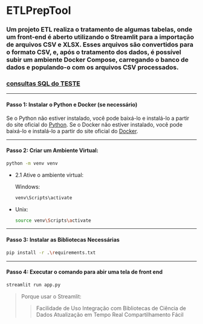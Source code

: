 # ETLPrepTool

 ### Um projeto ETL realiza o tratamento de algumas tabelas, onde um front-end é aberto utilizando o Streamlit para a importação de arquivos CSV e XLSX. Esses arquivos são convertidos para o formato CSV, e, após o tratamento dos dados, é possível subir um ambiente Docker Compose, carregando o banco de dados e populando-o com os arquivos CSV processados.

### [consultas SQL do TESTE](QUERY.md)
___

#### Passo 1: Instalar o Python e Docker (se necessário)


Se o Python não estiver instalado, você pode baixá-lo e instalá-lo a partir do site oficial do [Python](https://www.python.org/downloads/).
Se o Docker não estiver instalado, você pode baixá-lo e instalá-lo a partir do site oficial do [Docker](https://www.docker.com/products/docker-desktop/).
___


#### Passo 2: Criar um Ambiente Virtual:

```bash
python -m venv venv
```

  - 2.1 Ative o ambiente virtual:

    Windows:

    ```bash
    venv\Scripts\activate
    ```

  - Unix:

    ```bash
    source venv\Scripts\activate
    ```
  ___


#### Passo 3: Instalar as Bibliotecas Necessárias

```bash
pip install -r .\requirements.txt
```
___

#### Passo 4: Executar o comando para abir uma tela de front end

```bash
streamlit run app.py
```

>Porque usar o Streamlit:
>>Facilidade de Uso
>>Integração com Bibliotecas de Ciência de Dados
>>Atualização em Tempo Real
>>Compartilhamento Fácil

